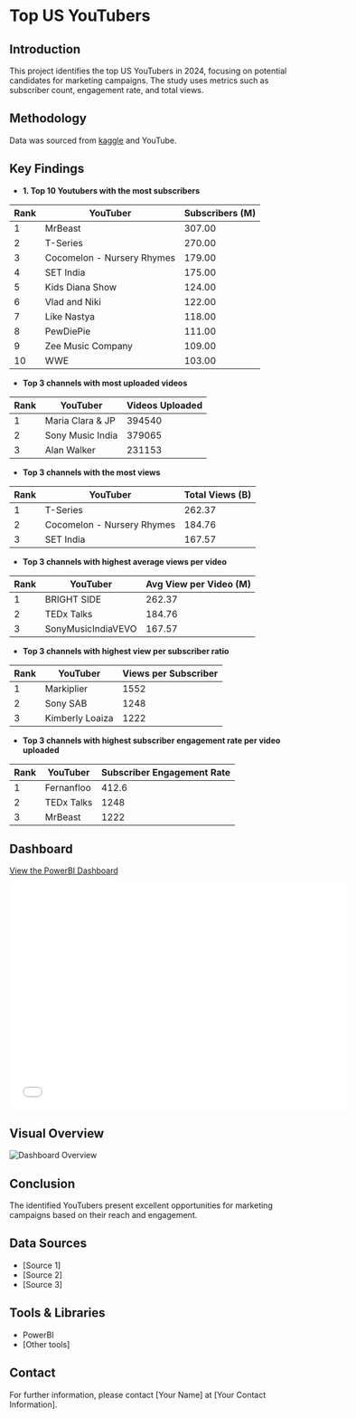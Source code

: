 # Top US YouTubers

## Introduction
This project identifies the top US YouTubers in 2024, focusing on potential candidates for marketing campaigns. The study uses metrics such as subscriber count, engagement rate, and total views.

## Methodology
Data was sourced from [kaggle](https://www.kaggle.com/datasets/bhavyadhingra00020/top-100-social-media-influencers-2024-countrywise?resource=download) and YouTube. 

## Key Findings
- **1. Top 10 Youtubers with the most subscribers**

| Rank | YouTuber                   | Subscribers (M) |
| ---- | -------------------------- | --------------- | 
| 1    | MrBeast                    | 307.00          | 
| 2    | T-Series                   | 270.00          | 
| 3    | Cocomelon - Nursery Rhymes | 179.00          | 
| 4    | SET India                  | 175.00          | 
| 5    | Kids Diana Show            | 124.00          | 
| 6    | Vlad and Niki              | 122.00          |
| 7    | Like Nastya                | 118.00          | 
| 8    | PewDiePie                  | 111.00          |
| 9    | Zee Music Company          | 109.00          | 
| 10   | WWE                        | 103.00          | 

- **Top 3 channels with most uploaded videos**

| Rank | YouTuber          | Videos Uploaded |
| ---- | ----------------- | --------------- |
| 1    | Maria Clara & JP  | 394540          |
| 2    | Sony Music India  | 379065          |
| 3    | Alan Walker       | 231153          |

- **Top 3 channels with the most views**

| Rank | YouTuber                     | Total Views (B) |
| ---- | ---------------------------- | --------------- |
| 1    | T-Series                     | 262.37          |
| 2    | Cocomelon - Nursery Rhymes   | 184.76          |
| 3    | SET India                    | 167.57          |

- **Top 3 channels with highest average views per video**

| Rank | YouTuber            | Avg View per Video (M) |
| ---- | ------------------- | ---------------------- |
| 1    | BRIGHT SIDE         | 262.37                 |
| 2    | TEDx Talks          | 184.76                 |
| 3    | SonyMusicIndiaVEVO  | 167.57                 |

- **Top 3 channels with highest view per subscriber ratio**

| Rank | YouTuber            | Views per Subscriber   |
| ---- | ------------------- | ---------------------- |
| 1    | Markiplier          | 1552                   |
| 2    | Sony SAB            | 1248                   |
| 3    | Kimberly Loaiza     | 1222                   |

- **Top 3 channels with highest subscriber engagement rate per video uploaded**

| Rank | YouTuber   | Subscriber Engagement Rate|
| ---- | -----------| ------------------------- |
| 1    | Fernanfloo | 412.6                     |
| 2    | TEDx Talks | 1248                      |
| 3    | MrBeast    | 1222                      |

## Dashboard
[View the PowerBI Dashboard]([YOUR_LINK_HERE](github.com/jamesaje/Youtubers_2024/blob/main/assets/images/top_US_youtubers.pdf))

<iframe width="600" height="400" src="EMBED_LINK_HERE" frameborder="0" allowfullscreen="true"></iframe>

## Visual Overview
![Dashboard Overview](URL_TO_YOUR_IMAGE)

## Conclusion
The identified YouTubers present excellent opportunities for marketing campaigns based on their reach and engagement.

## Data Sources
- [Source 1]
- [Source 2]
- [Source 3]

## Tools & Libraries
- PowerBI
- [Other tools]

## Contact
For further information, please contact [Your Name] at [Your Contact Information].
